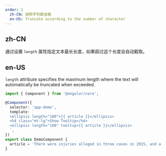```yaml
---
order: 1
  zh-CN: 按照字符数省略
  en-US: Truncate according to the number of character
---
```


## zh-CN

通过设置 `length` 属性指定文本最长长度，如果超过这个长度会自动截取。

## en-US

`length` attribute specifies the maximum length where the text will automatically be truncated when exceeded.

```ts
import { Component } from '@angular/core';

@Component({
  selector: 'app-demo',
  template: `
  <ellipsis length="100">{{ article }}</ellipsis>
  <h4 class="mt-lg">Show Tooltip</h4>
  <ellipsis length="100" tooltip>{{ article }}</ellipsis>
  `,
})
export class DemoComponent {
  article = 'There were injuries alleged in three cases in 2015, and a fourth incident in September, according to the safety recall report. After meeting with US regulators in October, the firm decided to issue a voluntary recall.';
}
```
